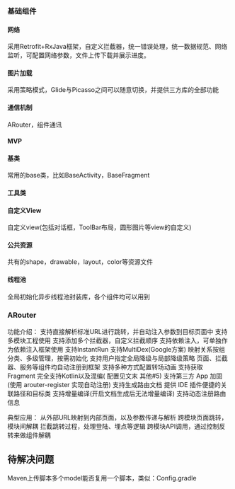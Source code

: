 ### 基础组件

#### 网络

采用Retrofit+RxJava框架，自定义拦截器，统一错误处理，统一数据规范、网络监听，可配置网络参数，文件上传下载并展示进度。

#### 图片加载

采用策略模式，Glide与Picasso之间可以随意切换，并提供三方库的全部功能

#### 通信机制

ARouter，组件通讯

#### MVP

#### 基类

常用的base类，比如BaseActivity，BaseFragment

#### 工具类

#### 自定义View

自定义view(包括对话框，ToolBar布局，圆形图片等view的自定义)

#### 公共资源

共有的shape，drawable，layout，color等资源文件

#### 线程池

全局初始化异步线程池封装库，各个组件均可以用到

### ARouter

功能介绍： 支持直接解析标准URL进行跳转，并自动注入参数到目标页面中 支持多模块工程使用 支持添加多个拦截器，自定义拦截顺序 支持依赖注入，可单独作为依赖注入框架使用 支持InstantRun
支持MultiDex(Google方案)
映射关系按组分类、多级管理，按需初始化 支持用户指定全局降级与局部降级策略 页面、拦截器、服务等组件均自动注册到框架 支持多种方式配置转场动画 支持获取Fragment 完全支持Kotlin以及混编(
配置见文末 其他#5)
支持第三方 App 加固(使用 arouter-register 实现自动注册)
支持生成路由文档 提供 IDE 插件便捷的关联路径和目标类 支持增量编译(开启文档生成后无法增量编译)
支持动态注册路由信息

典型应用： 从外部URL映射到内部页面，以及参数传递与解析 跨模块页面跳转，模块间解耦 拦截跳转过程，处理登陆、埋点等逻辑 跨模块API调用，通过控制反转来做组件解耦

## 待解决问题

Maven上传脚本多个model能否复用一个脚本，类似：Config.gradle
